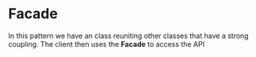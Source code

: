 # Facade
In this pattern we have an class reuniting other classes that have a strong coupling. The client then uses the **Facade** to access the API